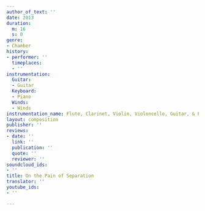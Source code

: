 ```yaml
---
author_of_text: ''
date: 2013
duration:
  m: 16
  s: 0
genre:
- Chamber
history:
- performer: ''
  timeplaces:
  - ''
instrumentation:
  Guitar:
  - Guitar
  Keyboard:
  - Piano
  Winds:
  - Winds
instrumentation_name: Flute, Clarinet, Violin, Violoncello, Guitar, & Piano
layout: composition
publisher: ''
reviews:
- date: ''
  link: ''
  publication: ''
  quote: ''
  reviewer: ''
soundcloud_ids:
- ''
title: On the Pain of Separation
translator: ''
youtube_ids:
- ''

---
```

